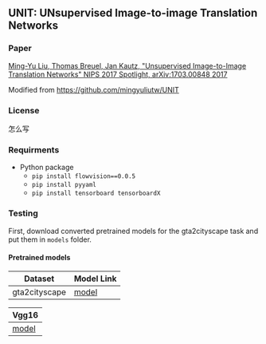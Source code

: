 ## UNIT: UNsupervised Image-to-image Translation Networks

### Paper

[Ming-Yu Liu, Thomas Breuel, Jan Kautz, "Unsupervised Image-to-Image Translation Networks" NIPS 2017 Spotlight, arXiv:1703.00848 2017](https://arxiv.org/abs/1703.00848)

Modified from https://github.com/mingyuliutw/UNIT

### License
怎么写


### Requirments
 
- Python package
  - `pip install flowvision==0.0.5`
  - `pip install pyyaml`
  - `pip install tensorboard tensorboardX`

### Testing

First, download converted pretrained models for the gta2cityscape task and put them in `models` folder.

#### Pretrained models 

|  Dataset    | Model Link     |
|-------------|----------------|
| gta2cityscape |   [model](https://oneflow-public.oss-cn-beijing.aliyuncs.com/model_zoo/cv/gan/unit_gta2city.weight.zip) | 

| Vgg16     |
|----------------|
|   [model](https://oneflow-public.oss-cn-beijing.aliyuncs.com/model_zoo/cv/gan/vgg16_fast_neural_style.zip) | 
